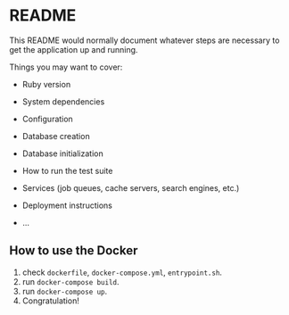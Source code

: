 # README

This README would normally document whatever steps are necessary to get the
application up and running.

Things you may want to cover:

* Ruby version

* System dependencies

* Configuration

* Database creation

* Database initialization

* How to run the test suite

* Services (job queues, cache servers, search engines, etc.)

* Deployment instructions

* ...

## How to use the Docker

1. check `dockerfile`, `docker-compose.yml`, `entrypoint.sh`.
2. run `docker-compose build`.
3. run `docker-compose up`.
4. Congratulation!